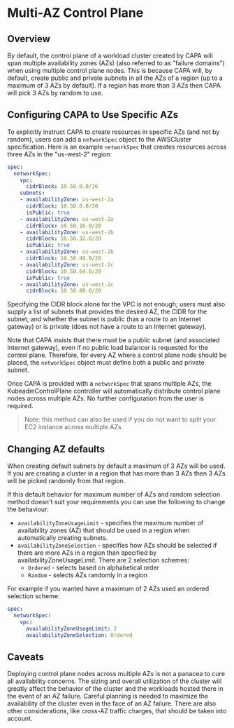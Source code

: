 # Multi-AZ Control Plane

## Overview

By default, the control plane of a workload cluster created by CAPA will span multiple availability zones (AZs) (also referred to as "failure domains") when using multiple control plane nodes. This is because CAPA will, by default, create public and private subnets in all the AZs of a region (up to a maximum of 3 AZs by default). If a region has more than 3 AZs then CAPA will pick 3 AZs by random to use. 

## Configuring CAPA to Use Specific AZs

To explicitly instruct CAPA to create resources in specific AZs (and not by random), users can add a `networkSpec` object to the AWSCluster specification. Here is an example `networkSpec` that creates resources across three AZs in the "us-west-2" region:

```yaml
spec:
  networkSpec:
    vpc:
      cidrBlock: 10.50.0.0/16
    subnets:
    - availabilityZone: us-west-2a
      cidrBlock: 10.50.0.0/20
      isPublic: true
    - availabilityZone: us-west-2a
      cidrBlock: 10.50.16.0/20
    - availabilityZone: us-west-2b
      cidrBlock: 10.50.32.0/20
      isPublic: true
    - availabilityZone: us-west-2b
      cidrBlock: 10.50.48.0/20
    - availabilityZone: us-west-2c
      cidrBlock: 10.50.64.0/20
      isPublic: true
    - availabilityZone: us-west-2c
      cidrBlock: 10.50.80.0/20
```

Specifying the CIDR block alone for the VPC is not enough; users must also supply a list of subnets that provides the desired AZ, the CIDR for the subnet, and whether the subnet is public (has a route to an Internet gateway) or is private (does not have a route to an Internet gateway).

Note that CAPA insists that there must be a public subnet (and associated Internet gateway), even if no public load balancer is requested for the control plane. Therefore, for every AZ where a control plane node should be placed, the `networkSpec` object must define both a public and private subnet.

Once CAPA is provided with a `networkSpec` that spans multiple AZs, the KubeadmControlPlane controller will automatically distribute control plane nodes across multiple AZs. No further configuration from the user is required.

> Note: this method can also be used if you do not want to split your EC2 instance across multiple AZs.

## Changing AZ defaults

When creating default subnets by default a maximum of 3 AZs will be used. If you are creating a cluster in a region that has more than 3 AZs then 3 AZs will be picked randomly from that region. 

If this default behavior for maximum number of AZs and random selection method doesn't suit your requirements you can use the following to change the behaviour:

* `availabilityZoneUsageLimit` - specifies the maximum number of availability zones (AZ) that should be used in a region when automatically creating subnets.
* `availabilityZoneSelection` - specifies how AZs should be selected if there are more AZs in a region than specified by availabilityZoneUsageLimit. There are 2 selection schemes:
  * `Ordered` - selects based on alphabetical order
  * `Random` - selects AZs randomly in a region

For example if you wanted have a maximum of 2 AZs used an ordered selection scheme:

```yaml
spec:
  networkSpec:
    vpc:
      availabilityZoneUsageLimit: 2
      availabilityZoneSelection: Ordered
```

## Caveats

Deploying control plane nodes across multiple AZs is not a panacea to cure all availability concerns. The sizing and overall utilization of the cluster will greatly affect the behavior of the cluster and the workloads hosted there in the event of an AZ failure. Careful planning is needed to maximize the availability of the cluster even in the face of an AZ failure. There are also other considerations, like cross-AZ traffic charges, that should be taken into account.

